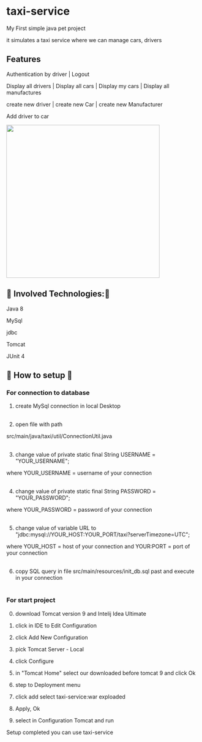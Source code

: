 ﻿# taxi-service

My First simple java pet project

it simulates a taxi service where we can manage cars, drivers

## Features
Authentication by driver | Logout

Display all drivers | Display all cars | Display my cars | Display all manufactures

create new driver | create new Car | create new Manufacturer

Add driver to car

<img src="https://i.postimg.cc/WbyB6hgw/Screenshot-3.png" width = "400" >

## :rocket:	Involved Technologies::rocket:	

Java 8

MySql

jdbc

Tomcat

JUnit 4

## :wrench:	 How to setup :wrench:	

### For connection to database

1. create MySql connection in local Desktop <br/><br/>

2. open file with path

 src/main/java/taxi/util/ConnectionUtil.java <br/><br/>

3. change value of private static final String USERNAME = "YOUR_USERNAME";

 where YOUR_USERNAME = username of your connection <br/><br/>

4. change value of  private static final String PASSWORD = "YOUR_PASSWORD";

where YOUR_PASSWORD = password of your connection <br/><br/>

5. change value of variable URL to "jdbc:mysql://YOUR_HOST:YOUR_PORT/taxi?serverTimezone=UTC";

where YOUR_HOST = host of your connection and YOUR:PORT = port of your connection <br/><br/>

6. copy SQL query in file src/main/resources/init_db.sql past and execute in your connection <br/><br/>

### For start project 

0. download Tomcat version 9 and Intelij Idea Ultimate

1. click in IDE to Edit Configuration 

2. click Add New Configuration

3. pick Tomcat Server - Local

4. click Configure 

5. in "Tomcat Home" select our downloaded before tomcat 9 and click Ok

6. step to Deployment menu 

7. click add select taxi-service:war exploaded

8. Apply, Ok

9. select in Configuration Tomcat and run 

Setup completed you can use taxi-service





